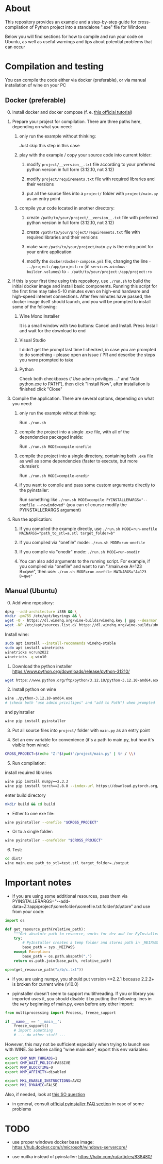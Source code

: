 # About

This repository provides an example and a step-by-step guide for cross-compilation of Python project into a standalone ".exe" file for Windows

Below you will find sections for how to compile and run your code on Ubuntu, as well as useful warnings and tips about potential problems that can occur



# Compilation and testing

You can compile the code either via docker (preferable), or via manual installation of wine on your PC

## Docker (preferable)

0) Install docker and docker compose (f. e. [this official tutorial](https://docs.docker.com/compose/install/))

1) Prepare your project for compilation. There are three paths here, depending on what you need:

    1) only run the example without thinking:

       Just skip this step in this case

    2) play with the example / copy your source code into current folder:

        1) modify `project/__version__.txt` file according to your preferred python version in full form (3.12.10, not 3.12)

        2) modify `project/requirements.txt` file with required libraries and their versions

        3) put all the source files into a `project/` folder with `project/main.py` as an entry point

    3) compile your code located in another directory:

        1) create `/path/to/your/project/__version__.txt` file with preferred python version in full form (3.12.10, not 3.12)

        2) create `/path/to/your/project/requirements.txt` file with required libraries and their versions

        3) make sure `/path/to/your/project/main.py` is the entry point for your entire application

        4) modify the `docker/docker-compose.yml` file, changing the line `- ../project:/app/project:ro` (in `services.windows-builder.volumes`) to `- /path/to/your/project:/app/project:ro`

2) If this is your first time using this repository, use `./run.sh` to build the initial docker image and install basic components. Running this script for the first time may take 5-10 minutes even on high-end hardware and high-speed internet connections. After few minutes have passed, the docker image itself should launch, and you will be prompted to install some of the following:

    1) Wine Mono Installer

       It is a small window with two buttons: Cancel and Install. Press Install and wait for the download to end

    2) Visual Studio

       I didn't get the prompt last time I checked, in case you are prompted to do something - please open an issue / PR and describe the steps you were prompted to take

    3) Python

       Check both checkboxes ("Use admin priviliges ..." and "Add python.exe to PATH"), then click "Install Now", after installation is finished click "Close"

3) Compile the application. There are several options, depending on what you need:

    1) only run the example without thinking:

       Run `./run.sh`

    2) compile the project into a single .exe file, with all of the dependencies packaged inside:

       Run `./run.sh MODE=compile-onefile`

    3) compile the project into a single directory, containing both `.exe` file as well as some dependencies (faster to execute, but more clumsier):

       Run `./run.sh MODE=compile-onedir`

    4) if you want to compile and pass some custom arguments directly to the pyinstaller:

       Run something like `./run.sh MODE=compile PYINSTALLERARGS="--onefile --nowindowed"` (you can of course modify the PYINSTALLERARGS argument)

4) Run the application:

    1) If you compiled the example directly, use `./run.sh MODE=run-onefile MAINARGS="path_to_stl=a.stl target_folder=b"`

    2) If you compiled via "onefile" mode: `./run.sh MODE=run-onefile`

    3) If you compile via "onedir" mode: `./run.sh MODE=run-onedir`

    4) You can also add arguments to the running script. For example, if you compiled via "onefile" and want to run ".\\main.exe A=123 B=qwe", then use: `./run.sh MODE=run-onefile MAINARGS="A=123 B=qwe"`



## Manual (Ubuntu)

0) Add wine repository:

```bash
dpkg --add-architecture i386 && \
mkdir -pm755 /etc/apt/keyrings && \
wget -O - https://dl.winehq.org/wine-builds/winehq.key | gpg --dearmor -o /etc/apt/keyrings/winehq-archive.key - && \
wget -NP /etc/apt/sources.list.d/ https://dl.winehq.org/wine-builds/ubuntu/dists/noble/winehq-noble.sources;
```

Install wine:

```bash
sudo apt install --install-recommends winehq-stable
sudo apt install winetricks
winetricks vcrun2022
winetricks -q win10
```

1) Download the python installer https://www.python.org/downloads/release/python-31210/

```bash
wget https://www.python.org/ftp/python/3.12.10/python-3.12.10-amd64.exe
```

2) Install python on wine

```bash
wine ./python-3.12.10-amd64.exe
# (check both "use admin priviliges" and "add to Path") when prompted
```

and pyinstaller

```bash
wine pip install pyinstaller
```

3) Put all source files into `project/` folder with `main.py` as an entry point

4) Set an env variable for convenience (it's a path to main.py, but how it's visible from wine):

```bash
CROSS_PROJECT=$(echo "Z:"$(pwd)"/project/main.py" | tr / \\)
```

5) Run compilation:

install required libraries

```bash
wine pip install numpy==2.3.3
wine pip install torch==2.8.0 --index-url https://download.pytorch.org/whl/cpu
```

enter build directory

```bash
mkdir build && cd build
```

- Either to one exe file:
```bash
wine pyinstaller --onefile "$CROSS_PROJECT"
```

- Or to a single folder:
```bash
wine pyinstaller --onefolder "$CROSS_PROJECT"
```

6) Test:

```bash
cd dist/
wine main.exe path_to_stl=test.stl target_folder=./output
```



# Important notes

- If you are using some additional resources, pass them via PYINSTALLERARGS="--add-data=Z:\\app\\project\\somefolder\\somefile.txt:folder\\to\\store" and use from your code:

```python
import os

def get_resource_path(relative_path):
    """Get absolute path to resource, works for dev and for PyInstaller"""
    try:
        # PyInstaller creates a temp folder and stores path in _MEIPASS
        base_path = sys._MEIPASS
    except Exception:
        base_path = os.path.abspath(".")
    return os.path.join(base_path, relative_path)

open(get_resource_path("a/b/c.txt"))
```

- If you are using numpy, you should put version <=2.2.1 because 2.2.2+ is broken for current wine (v10.0)

- pyinstaller doesn't seem to support multithreading. If you or library you imported uses it, you should disable it by putting the following lines in the *very* beginning of main.py, even before any other import:

```python
from multiprocessing import Process, freeze_support

if __name__ == '__main__':
    freeze_support()
    # import something
    # ... do other stuff ...
```

However, this may not be sufficient especially when trying to launch exe with WINE. So before calling "wine main.exe", export this env variables:
```bash
export OMP_NUM_THREADS=1
export OMP_WAIT_POLICY=PASSIVE
export KMP_BLOCKTIME=0
export KMP_AFFINITY=disabled

export MKL_ENABLE_INSTRUCTIONS=AVX2
export MKL_DYNAMIC=FALSE
```

Also, if needed, look at [this SO question](https://stackoverflow.com/questions/24944558/pyinstaller-built-windows-exe-fails-with-multiprocessing)

- in general, consult [official pyinstaller FAQ section](https://pyinstaller.org/en/latest/common-issues-and-pitfalls.html) in case of some problems



# TODO

- use proper windows docker base image: https://hub.docker.com/r/microsoft/windows-servercore/

- use nuitka instead of pyinstaller: https://habr.com/ru/articles/838480/

